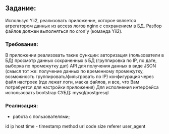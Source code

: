 ## Задание:
Используя Yii2, реализовать приложение, которое является агрегатором данных из access логов nginx с сохранением в БД.
Разбор файлов должен выполняться по cron'у (команда Yii2).

### Требования:
В приложении реализовать такие функции:
авторизация (пользователи в БД)
просмотр данных сохраненных в БД (группировка по IP, по дате, выборка по промежутку дат)
API для получения данных в виде JSON (смысл тот же: получение данных по временному промежутку, возможность группировать/фильтровать по IP)
конфигурация через файл настроек (где лежат логи, маска файлов, и все, что Вам потребуется для настройки приложения)
Для исполнения интерфейса использовать bootstrap
СУБД: mysql/postgresql

### Реализация:
 - работа с пользователями;

 id
 ip
 host
 time - timestamp
 method
 url
 code
 size
 referer
 user_agent

